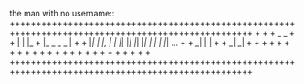 the man with no username::
    ++++++++++++++++++++++++++++++++++++++++++++++++++++++++++++++++++++++++++++++++++++++++++++++++++++
    +                                                                                                  +
    +               _            _                                                                     +
    +              | | |_     + |_        _         _   _  |                                           +
    +              |_| | |,   | |    |_| |_| |_|   |_| | | | |_| ...                                   +
    +                          _|      |                       |                                       +
    +                                 _|                      _|                                       +
    +                                                                                                  +
    +                                                                                                  +
    +                                                                                                  +
    +                                                                                                  +
    +                                                                                                  +
    +                                                                                                  +
    +                                                                                                  +
    +                                                                                                  +
    +                                                                                                  +
    +                                                                                                  +
    +                                                                                                  +
    +                                                                                                  +
    ++++++++++++++++++++++++++++++++++++++++++++++++++++++++++++++++++++++++++++++++++++++++++++++++++++